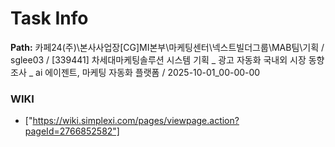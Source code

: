 # Task Info

**Path:** 카페24(주)\본사사업장\[CG]MI본부\마케팅센터\넥스트빌더그룹\MAB팀\기획 / sglee03 / [339441] 차세대마케팅솔루션 시스템 기획 _ 광고 자동화 국내외 시장 동향 조사 _ ai 에이젠트, 마케팅 자동화 플랫폼 / 2025-10-01_00-00-00

### WIKI
- ["https://wiki.simplexi.com/pages/viewpage.action?pageId=2766852582"]

